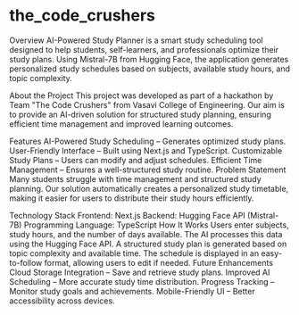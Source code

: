 # the_code_crushers
Overview
AI-Powered Study Planner is a smart study scheduling tool designed to help students, self-learners, and professionals optimize their study plans. Using Mistral-7B from Hugging Face, the application generates personalized study schedules based on subjects, available study hours, and topic complexity.

About the Project
This project was developed as part of a hackathon by Team "The Code Crushers" from Vasavi College of Engineering. Our aim is to provide an AI-driven solution for structured study planning, ensuring efficient time management and improved learning outcomes.

Features
AI-Powered Study Scheduling – Generates optimized study plans.
User-Friendly Interface – Built using Next.js and TypeScript.
Customizable Study Plans – Users can modify and adjust schedules.
Efficient Time Management – Ensures a well-structured study routine.
Problem Statement
Many students struggle with time management and structured study planning. Our solution automatically creates a personalized study timetable, making it easier for users to distribute their study hours efficiently.

Technology Stack
Frontend: Next.js
Backend: Hugging Face API (Mistral-7B)
Programming Language: TypeScript
How It Works
Users enter subjects, study hours, and the number of days available.
The AI processes this data using the Hugging Face API.
A structured study plan is generated based on topic complexity and available time.
The schedule is displayed in an easy-to-follow format, allowing users to edit if needed.
Future Enhancements
Cloud Storage Integration – Save and retrieve study plans.
Improved AI Scheduling – More accurate study time distribution.
Progress Tracking – Monitor study goals and achievements.
Mobile-Friendly UI – Better accessibility across devices.
